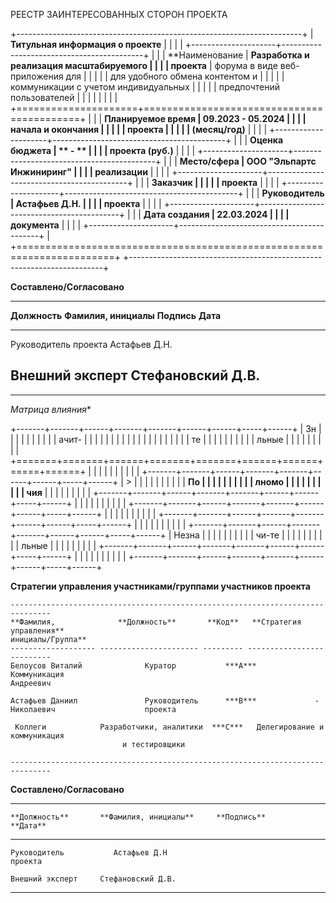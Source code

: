 РЕЕСТР ЗАИНТЕРЕСОВАННЫХ СТОРОН ПРОЕКТА

+-----------------------------------------------------------------------+
| **Титульная информация о проекте**                                    |
|                                                                       |
| +---------------------+-------------------------------------------+   |
| | **Наименование      | **Разработка и реализация масштабируемого |   |
| | проекта**           |  форума в виде веб-приложения для         |   |
| |                     |  для удобного обмена контентом и          |   |
| |                     |  коммуникации с учетом индивидуальных     |   |
| |                     |          предпочтений пользователей       |   |
| |                     |                                           |   |
| +=====================+===========================================+   |
| | **Планируемое время | **09.2023 - 05.2024**                     |   |
| | начала и окончания  |                                           |   |
| | проекта             |                                           |   |
| | (месяц/год)**       |                                           |   |
| +---------------------+-------------------------------------------+   |
| | **Оценка бюджета    | ** - **                                   |   |
| | проекта (руб.)**    |                                           |   |
| +---------------------+-------------------------------------------+   |
| | **Место/сфера       | ООО "Эльпартс Инжиниринг"                 |   |
| | реализации**        |                                           |   |
| +---------------------+-------------------------------------------+   |
| | **Заказчик          |                                           |   |
| | проекта**           |                                           |   |
| +---------------------+-------------------------------------------+   |
| | **Руководитель      | Астафьев Д.Н.                             |   |
| | проекта**           |                                           |   |
| +---------------------+-------------------------------------------+   |
| | **Дата создания     | 22.03.2024                                |   |
| | документа**         |                                           |   |
| +---------------------+-------------------------------------------+   |
+=======================================================================+
+-----------------------------------------------------------------------+



**Составлено/Согласовано**

  ------------------------------------------------------------------------
  **Должность**       **Фамилия, инициалы**     **Подпись**      **Дата**
  ------------------- --------------------- ------------------- ----------
  Руководитель проекта Астафьев Д.Н.                                                                                   
 
  Внешний эксперт      Стефановский Д.В.                         
  ------------------------------------------------------------------------
    
  
  ---------------------------------------------------------------------------
  
  *Матрица влияния**
  
  +-------+-------+------+-------+-------+------+------+-----+------+
  | Зн    |       |      |       |       |      |      |     |      |
  | ачит- |       |      |       |       |      |      |     |      |
  |       |       |      |       |       |      |      |     |      |
  | те    |       |      |       |       |      |      |     |      |
  | льные |       |      |       |       |      |      |     |      |
  +=======+=======+======+=======+=======+======+======+=====+======+
  |       |       |      |       |       |      |      |     |      |
  +-------+-------+------+-------+-------+------+------+-----+------+
  | >     |       |      |       |       |      |      |     |      |
  |  **По |       |      |       |       |      |      |     |      |
  | лномо |       |      |       |       |      |      |     |      |
  | чия** |       |      |       |       |      |      |     |      |
  +-------+-------+------+-------+-------+------+------+-----+------+
  |       |       |      |       |       |      |      |     |      |
  +-------+-------+------+-------+-------+------+------+-----+------+
  |       |       |      |       |       |      |      |     |      |
  +-------+-------+------+-------+-------+------+------+-----+------+
  |       |       |      |       |       |      |      |     |      |
  +-------+-------+------+-------+-------+------+------+-----+------+
  | Незна |       |      |       |       |      |      |     |      |
  | чи-те |       |      |       |       |      |      |     |      |
  | льные |       |      |       |       |      |      |     |      |
  +-------+-------+------+-------+-------+------+------+-----+------+
  |       |       |      |       |       |      |      |     |      |
  +-------+-------+------+-------+-------+------+------+-----+------+
  
  **Стратегии управления участниками/группами участников проекта**
  
    -------------------------------------------------------------------------------
    **Фамилия,              **Должность**       **Код**   **Стратегия управления**
    инициалы/Группа**                                    
    ------------------- ---------------------- --------- --------------------------
    Белоусов Виталий              Куратор           ***A***        Коммуникация
    Андреевич 
  
    Астафьев Даниил               Руководитель      ***B***             -
    Николаевич                    проекта                                                  
  
     Коллеги            Разработчики, аналитики  ***C***   Делегирование и коммуникация
                             и тестировщики 
                                                                                                           
    -------------------------------------------------------------------------------
  
  **Составлено/Согласовано**
  
  ---------------------------------------------------------------------------------
    **Должность**       **Фамилия, инициалы**     **Подпись**      **Дата**
  --------------------- --------------------- ------------------- -----------------
    Руководитель           Астафьев Д.Н                                                                                   
    проекта
    
    Внешний эксперт     Стефановский Д.В.                         
    
  ---------------------------------------------------------------------------------
